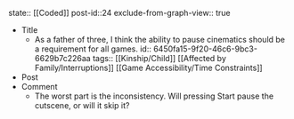 state:: [[Coded]]
post-id::24
exclude-from-graph-view:: true

- Title
  - As a father of three, I think the ability to pause cinematics should be a requirement for all games.
    id:: 6450fa15-9f20-46c6-9bc3-6629b7c226aa
    tags:: [[Kinship/Child]] [[Affected by Family/Interruptions]] [[Game Accessibility/Time Constraints]]
- Post
- Comment
  - The worst part is the inconsistency. Will pressing Start pause the cutscene, or will it skip it?
